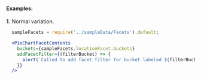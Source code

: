 #### Examples:

__1.__ Normal variation.

```jsx
  sampleFacets = require('../sampleData/Facets').default;

  <PieChartFacetContents
    buckets={sampleFacets.locationFacet.buckets}
    addFacetFilter={(filterBucket) => {
      alert(`Called to add facet filter for bucket labeled ${filterBucket.label}`);
    }}
  />
```
